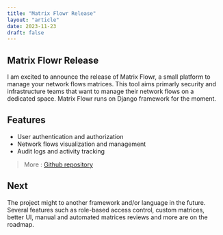 ```yaml
---
title: "Matrix Flowr Release"
layout: "article"
date: 2023-11-23
draft: false
---
```


## Matrix Flowr Release

I am excited to announce the release of Matrix Flowr, a small platform to manage your network flows matrices.
This tool aims primarly security and infrastructure teams that want to manage their network flows on a dedicated space.
Matrix Flowr runs on Django framework for the moment.

## Features

- User authentication and authorization
- Network flows visualization and management
- Audit logs and activity tracking

> More : [Github repository](https://github.com/y0anfa/matrix-flowr)

## Next

The project might to another framework and/or language in the future.
Several features such as role-based access control, custom matrices, better UI, manual and automated matrices reviews and more are on the roadmap.